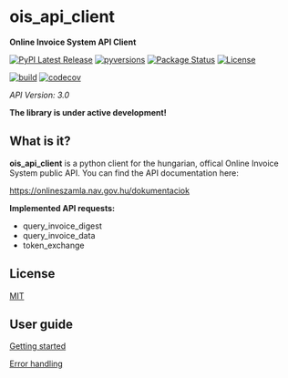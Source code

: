 # ois_api_client
**Online Invoice System API Client**

[![PyPI Latest Release](https://img.shields.io/pypi/v/ois_api_client.svg)](https://pypi.org/project/ois_api_client/)
[![pyversions](https://img.shields.io/pypi/pyversions/ois_api_client)](https://pypi.org/project/ois_api_client/)
[![Package Status](https://img.shields.io/pypi/status/ois_api_client.svg)](https://pypi.org/project/ois_api_client/)
[![License](https://img.shields.io/pypi/l/ois_api_client.svg)](https://github.com/peterkulik/ois_api_client/blob/master/LICENSE)

[![build](https://img.shields.io/github/workflow/status/peterkulik/ois_api_client/Python%20package/api-3.0)](https://github.com/peterkulik/ois_api_client/actions?query=workflow:"Python+package")
[![codecov](https://codecov.io/gh/peterkulik/ois_api_client/branch/api-3.0/graph/badge.svg)](https://codecov.io/gh/peterkulik/ois_api_client/branch/api-3.0/commits)

*API Version: 3.0*

**The library is under active development!**

## What is it?
**ois_api_client** is a python client for the hungarian, offical Online Invoice System public API.
You can find the API documentation here:

https://onlineszamla.nav.gov.hu/dokumentaciok

**Implemented API requests:**
- query_invoice_digest
- query_invoice_data
- token_exchange

## License
[MIT](LICENSE)


## User guide
[Getting started](https://github.com/peterkulik/ois_api_client/wiki/Getting-started)

[Error handling](https://github.com/peterkulik/ois_api_client/wiki/Error-handling)

